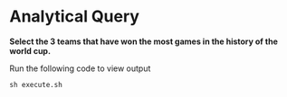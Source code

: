 # Analytical Query

**Select the 3 teams that have won the most games in the history of the world cup.**

Run the following code to view output

```
sh execute.sh
```
